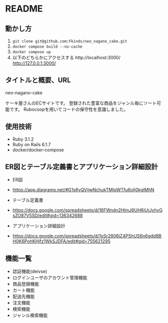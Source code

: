 # README

## 動かし方
1. ```git clone git@github.com:Fkinds/neo_nagano_cake.git```
2. ```docker compose build --no-cache```
3. ```docker compose up```
4. 以下のどちらかにアクセスする
    http://localhost:3000/
    http://127.0.0.1:3000/

## タイトルと概要、URL
neo-nagano-cake

ケーキ屋さんのECサイトです。
登録された豊富な商品をジャンル毎にソート可能です。
Rubocoopを用いてコードの保守性を意識しました。

## 使用技術
- Ruby 3.1.2
- Ruby on Rails 6.1.7
- docker/docker-compose

## ER図とテーブル定義書とアプリケーション詳細設計
- ER図
 - https://app.diagrams.net/#G1s6yQVijwNchukTMIqWTfu6oIj0kgIMhN

- テーブル定義書
 - https://docs.google.com/spreadsheets/d/16FWndn2HlmJ6UH6jUrJyhyGsZO87V5SD/edit#gid=136342688

- アプリケーション詳細設計
 - https://docs.google.com/spreadsheets/d/1oSr2806jZ4PShUS6n6gdd8BH0K6PohKHjfz1WkSJDFA/edit#gid=755621295

## 機能一覧
- 認証機能(deivse)
- ログインユーザのアカウント管理機能
- 商品登録機能
- カート機能
- 配送先機能
- 注文機能
- 検索機能
- ジャンル検索機能

